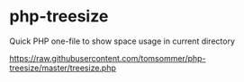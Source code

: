 # php-treesize

Quick PHP one-file to show space usage in current directory

https://raw.githubusercontent.com/tomsommer/php-treesize/master/treesize.php
